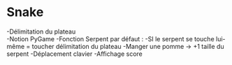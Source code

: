 # Snake
-Délimitation du plateau  
-Notion PyGame
-Fonction Serpent par défaut :
  -SI le serpent se touche lui-même = toucher délimitation du plateau
  -Manger une pomme -> +1 taille du serpent
  -Déplacement clavier 
-Affichage score
